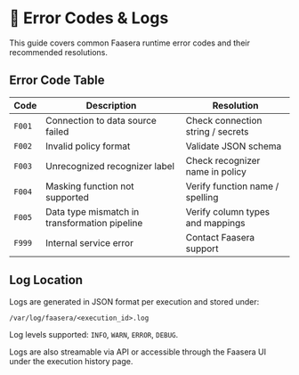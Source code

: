 # 📖 Error Codes & Logs

This guide covers common Faasera runtime error codes and their recommended resolutions.

## Error Code Table

| Code          | Description                                    | Resolution                        |
|---------------|------------------------------------------------|-----------------------------------|
| `F001`        | Connection to data source failed               | Check connection string / secrets |
| `F002`        | Invalid policy format                          | Validate JSON schema              |
| `F003`        | Unrecognized recognizer label                  | Check recognizer name in policy   |
| `F004`        | Masking function not supported                 | Verify function name / spelling   |
| `F005`        | Data type mismatch in transformation pipeline  | Verify column types and mappings  |
| `F999`        | Internal service error                         | Contact Faasera support           |

## Log Location

Logs are generated in JSON format per execution and stored under:

```
/var/log/faasera/<execution_id>.log
```

Log levels supported: `INFO`, `WARN`, `ERROR`, `DEBUG`.

Logs are also streamable via API or accessible through the Faasera UI under the execution history page.